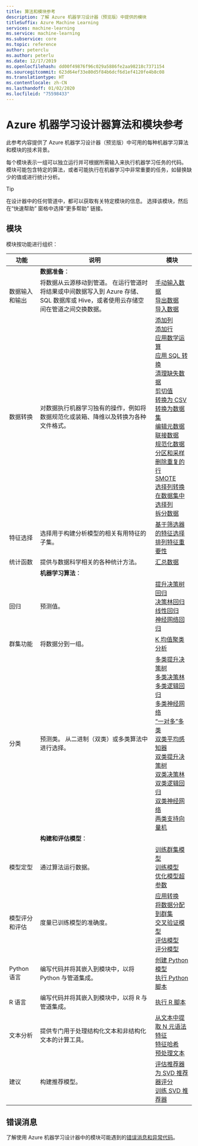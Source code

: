 ```yaml
---
title: 算法和模块参考
description: 了解 Azure 机器学习设计器（预览版）中提供的模块
titleSuffix: Azure Machine Learning
services: machine-learning
ms.service: machine-learning
ms.subservice: core
ms.topic: reference
author: peterclu
ms.author: peterlu
ms.date: 12/17/2019
ms.openlocfilehash: dd00f49876f96c029a5886fe2aa98218c7371154
ms.sourcegitcommit: 623d64ef33e80d5f84b6dcf6d1ef4120fe4b8c08
ms.translationtype: HT
ms.contentlocale: zh-CN
ms.lasthandoff: 01/02/2020
ms.locfileid: "75598433"
---
```

# <a name="algorithm--module-reference-for-azure-machine-learning-designer"></a>Azure 机器学习设计器算法和模块参考

此参考内容提供了 Azure 机器学习设计器（预览版）中可用的每种机器学习算法和模块的技术背景。

每个模块表示一组可以独立运行并可根据所需输入来执行机器学习任务的代码。 模块可能包含特定的算法，或者可能执行在机器学习中非常重要的任务，如替换缺少的值或进行统计分析。

> [!TIP]
> 在设计器中的任何管道中，都可以获取有关特定模块的信息。 选择该模块，然后在“快速帮助”  窗格中选择“更多帮助”  链接。

## <a name="modules"></a>模块

模块按功能进行组织：

| 功能 | 说明 | 模块 |
| --- |--- | --- |
|  | **数据准备**： | |
| 数据输入和输出 | 将数据从云源移动到管道。 在运行管道时将结果或中间数据写入到 Azure 存储、SQL 数据库或 Hive，或者使用云存储空间在管道之间交换数据。  | [手动输入数据](enter-data-manually.md) <br/> [导出数据](export-data.md) <br/> [导入数据](import-data.md) |
| 数据转换 | 对数据执行机器学习独有的操作，例如将数据规范化或装箱、降维以及转换为各种文件格式。| [添加列](add-columns.md) <br/> [添加行](add-rows.md) <br/> [应用数学运算](apply-math-operation.md) <br/> [应用 SQL 转换](apply-sql-transformation.md) <br/> [清理缺失数据](clean-missing-data.md) <br/> [剪切值](clip-values.md) <br/> [转换为 CSV](convert-to-csv.md) <br/> [转换为数据集](convert-to-dataset.md) <br/> [编辑元数据](edit-metadata.md) <br/> [联接数据](join-data.md) <br/> [规范化数据](normalize-data.md) <br/> [分区和采样](partition-and-sample.md)  <br/> [删除重复的行](remove-duplicate-rows.md) <br/> [SMOTE](smote.md) <br/> [选择列转换](select-columns-transform.md) <br/> [在数据集中选择列](select-columns-in-dataset.md) <br/> [拆分数据](split-data.md) |
| 特征选择 | 选择用于构建分析模型的相关有用特征的子集。 | [基于筛选器的特征选择](filter-based-feature-selection.md) <br/> [排列特征重要性](permutation-feature-importance.md) |
| 统计函数 | 提供与数据科学相关的各种统计方法。 | [汇总数据](summarize-data.md)|
|  | **机器学习算法**： | |
| 回归 | 预测值。 | [提升决策树回归](boosted-decision-tree-regression.md) <br/> [决策林回归](decision-forest-regression.md) <br/> [线性回归](linear-regression.md)  <br/> [神经网络回归](neural-network-regression.md)  <br/> |
| 群集功能 | 将数据分到一组。| [K 均值聚类分析](k-means-clustering.md)
| 分类 | 预测类。  从二进制（双类）或多类算法中进行选择。| [多类提升决策树](multiclass-boosted-decision-tree.md) <br/> [多类决策林](multiclass-decision-forest.md) <br/> [多类逻辑回归](multiclass-logistic-regression.md)  <br/> [多类神经网络](multiclass-neural-network.md) <br/> [“一对多”多类](one-vs-all-multiclass.md) <br/> [双类平均感知器](two-class-averaged-perceptron.md) <br/>  [双类提升决策树](two-class-boosted-decision-tree.md)  <br/> [双类决策林](two-class-decision-forest.md) <br/>  [双类逻辑回归](two-class-logistic-regression.md) <br/> [双类神经网络](two-class-neural-network.md) <br/> [两类支持向量机](two-class-support-vector-machine.md) | 
|  | **构建和评估模型**： | |
| 模型定型 | 通过算法运行数据。 |  [训练群集模型](train-clustering-model.md) <br/> [训练模型](train-model.md)  <br/> [优化模型超参数](tune-model-hyperparameters.md) |
| 模型评分和评估 | 度量已训练模型的准确度。 | [应用转换](apply-transformation.md) <br/> [将数据分配到群集](assign-data-to-clusters.md) <br/> [交叉验证模型](cross-validate-model.md) <br/> [评估模型](evaluate-model.md) <br/> [评分模型](score-model.md) |
| Python 语言 | 编写代码并将其嵌入到模块中，以将 Python 与管道集成。 | [创建 Python 模型](create-python-model.md) <br/> [执行 Python 脚本](execute-python-script.md) |
| R 语言 | 编写代码并将其嵌入到模块中，以将 R 与管道集成。 | [执行 R 脚本](execute-r-script.md) |
| 文本分析 | 提供专门用于处理结构化文本和非结构化文本的计算工具。 | [从文本中提取 N 元语法特征](extract-n-gram-features-from-text.md) <br/> [特征哈希](feature-hashing.md) <br/> [预处理文本](preprocess-text.md) |
| 建议 | 构建推荐模型。 | [评估推荐器](evaluate-recommender.md) <br/> [为 SVD 推荐器评分](score-svd-recommender.md) <br/> [训练 SVD 推荐器](train-SVD-recommender.md) |

## <a name="error-messages"></a>错误消息

了解使用 Azure 机器学习设计器中的模块可能遇到的[错误消息和异常代码](machine-learning-module-error-codes.md)。
